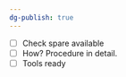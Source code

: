 ```yaml
---
dg-publish: true
---
```

- [ ] Check spare available
- [ ] How? Procedure in detail.
- [ ] Tools ready